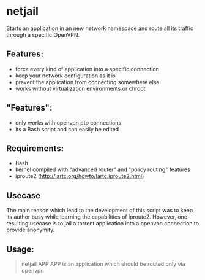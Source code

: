# netjail

Starts an application in an new network namespace and route all its traffic through a specific OpenVPN.

## Features:
*  force every kind of application into a specific connection
*  keep your network configuration as it is
*  prevent the application from connecting somewhere else
*  works without virtualization environments or chroot

## "Features":
*  only works with openvpn ptp connections
*  its a Bash script and can easily be edited

## Requirements:
*  Bash
*  kernel compiled with "advanced router" and "policy routing" features
*  iproute2 (http://lartc.org/howto/lartc.iproute2.html)

## Usecase
The main reason which lead to the development of this script was to keep its author busy while learning the capabilities of iproute2.
However, one resulting usecase is to jail a torrent application into a openvpn connection to provide anonymity.

## Usage: 
> netjail APP
> APP is an application which should be routed only via openvpn
